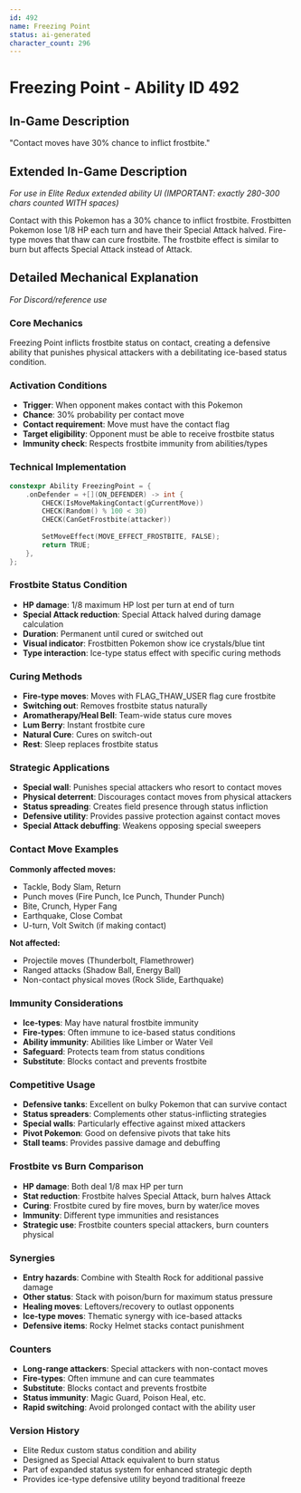 ```yaml
---
id: 492
name: Freezing Point
status: ai-generated
character_count: 296
---
```


# Freezing Point - Ability ID 492

## In-Game Description
"Contact moves have 30% chance to inflict frostbite."

## Extended In-Game Description
*For use in Elite Redux extended ability UI (IMPORTANT: exactly 280-300 chars counted WITH spaces)*

Contact with this Pokemon has a 30% chance to inflict frostbite. Frostbitten Pokemon lose 1/8 HP each turn and have their Special Attack halved. Fire-type moves that thaw can cure frostbite. The frostbite effect is similar to burn but affects Special Attack instead of Attack.

## Detailed Mechanical Explanation
*For Discord/reference use*

### Core Mechanics
Freezing Point inflicts frostbite status on contact, creating a defensive ability that punishes physical attackers with a debilitating ice-based status condition.

### Activation Conditions
- **Trigger**: When opponent makes contact with this Pokemon
- **Chance**: 30% probability per contact move
- **Contact requirement**: Move must have the contact flag
- **Target eligibility**: Opponent must be able to receive frostbite status
- **Immunity check**: Respects frostbite immunity from abilities/types

### Technical Implementation
```c
constexpr Ability FreezingPoint = {
    .onDefender = +[](ON_DEFENDER) -> int {
        CHECK(IsMoveMakingContact(gCurrentMove))
        CHECK(Random() % 100 < 30)
        CHECK(CanGetFrostbite(attacker))
        
        SetMoveEffect(MOVE_EFFECT_FROSTBITE, FALSE);
        return TRUE;
    },
};
```

### Frostbite Status Condition
- **HP damage**: 1/8 maximum HP lost per turn at end of turn
- **Special Attack reduction**: Special Attack halved during damage calculation
- **Duration**: Permanent until cured or switched out
- **Visual indicator**: Frostbitten Pokemon show ice crystals/blue tint
- **Type interaction**: Ice-type status effect with specific curing methods

### Curing Methods
- **Fire-type moves**: Moves with FLAG_THAW_USER flag cure frostbite
- **Switching out**: Removes frostbite status naturally
- **Aromatherapy/Heal Bell**: Team-wide status cure moves
- **Lum Berry**: Instant frostbite cure
- **Natural Cure**: Cures on switch-out
- **Rest**: Sleep replaces frostbite status

### Strategic Applications
- **Special wall**: Punishes special attackers who resort to contact moves
- **Physical deterrent**: Discourages contact moves from physical attackers
- **Status spreading**: Creates field presence through status infliction
- **Defensive utility**: Provides passive protection against contact moves
- **Special Attack debuffing**: Weakens opposing special sweepers

### Contact Move Examples
**Commonly affected moves:**
- Tackle, Body Slam, Return
- Punch moves (Fire Punch, Ice Punch, Thunder Punch)
- Bite, Crunch, Hyper Fang
- Earthquake, Close Combat
- U-turn, Volt Switch (if making contact)

**Not affected:**
- Projectile moves (Thunderbolt, Flamethrower)
- Ranged attacks (Shadow Ball, Energy Ball)
- Non-contact physical moves (Rock Slide, Earthquake)

### Immunity Considerations
- **Ice-types**: May have natural frostbite immunity
- **Fire-types**: Often immune to ice-based status conditions
- **Ability immunity**: Abilities like Limber or Water Veil
- **Safeguard**: Protects team from status conditions
- **Substitute**: Blocks contact and prevents frostbite

### Competitive Usage
- **Defensive tanks**: Excellent on bulky Pokemon that can survive contact
- **Status spreaders**: Complements other status-inflicting strategies
- **Special walls**: Particularly effective against mixed attackers
- **Pivot Pokemon**: Good on defensive pivots that take hits
- **Stall teams**: Provides passive damage and debuffing

### Frostbite vs Burn Comparison
- **HP damage**: Both deal 1/8 max HP per turn
- **Stat reduction**: Frostbite halves Special Attack, burn halves Attack
- **Curing**: Frostbite cured by fire moves, burn by water/ice moves
- **Immunity**: Different type immunities and resistances
- **Strategic use**: Frostbite counters special attackers, burn counters physical

### Synergies
- **Entry hazards**: Combine with Stealth Rock for additional passive damage
- **Other status**: Stack with poison/burn for maximum status pressure
- **Healing moves**: Leftovers/recovery to outlast opponents
- **Ice-type moves**: Thematic synergy with ice-based attacks
- **Defensive items**: Rocky Helmet stacks contact punishment

### Counters
- **Long-range attackers**: Special attackers with non-contact moves
- **Fire-types**: Often immune and can cure teammates
- **Substitute**: Blocks contact and prevents frostbite
- **Status immunity**: Magic Guard, Poison Heal, etc.
- **Rapid switching**: Avoid prolonged contact with the ability user

### Version History
- Elite Redux custom status condition and ability
- Designed as Special Attack equivalent to burn status
- Part of expanded status system for enhanced strategic depth
- Provides ice-type defensive utility beyond traditional freeze